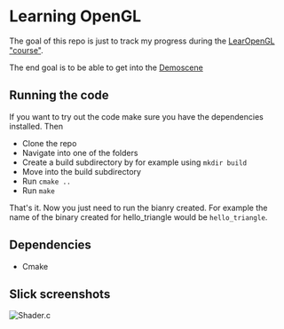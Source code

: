 # Learning OpenGL

The goal of this repo is just to track my progress during the 
[LearOpenGL "course"](https://learnopengl.com).

The end goal is to be able to get into the [Demoscene](https://en.wikipedia.org/wiki/Demoscene)

## Running the code

If you want to try out the code make sure you have the dependencies installed. Then

-   Clone the repo
-   Navigate into one of the folders
-   Create a build subdirectory by for example using `mkdir build`
-   Move into the build subdirectory
-   Run `cmake ..`
-   Run `make`

That's it. Now you just need to run the bianry created. For example the name of
the binary created for hello_triangle would be `hello_triangle`.

## Dependencies

-   Cmake

## Slick screenshots

![Shader.c](https://user-images.githubusercontent.com/20001253/76971161-1d0c1f80-692d-11ea-9b64-204152960fda.png)
